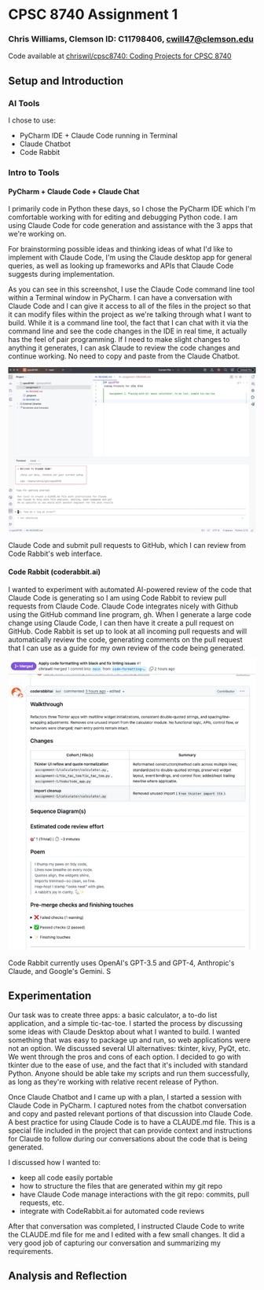 
# CPSC 8740 Assignment 1
### Chris Williams, Clemson ID: C11798406, cwill47@clemson.edu

Code available at [chriswil/cpsc8740: Coding Projects for CPSC 8740](https://github.com/chriswil/cpsc8740)

## Setup and Introduction
   
### AI Tools 

I chose to use:
* PyCharm IDE + Claude Code running in Terminal
* Claude Chatbot
* Code Rabbit

### Intro to Tools

#### PyCharm + Claude Code + Claude Chat

I primarily code in Python these days, so I chose the PyCharm IDE which I'm comfortable working with for editing and debugging Python code. I am using Claude Code for code generation and assistance with the 3 apps that we're working on.

For brainstorming possible ideas and thinking ideas of what I'd like to implement with Claude Code, 
I'm using the Claude desktop app for general queries, as well as looking up frameworks and APIs that
Claude Code suggests during implementation.

As you can see in this screenshot, I use the Claude Code command line tool within a Terminal window in PyCharm. I can have a conversation with Claude Code and I can give it access to all of the files in the project so that it can modify files within the project as we're talking through what I want to build. While it is a command line tool, the fact that I can chat with it via the command line and see the code changes in the IDE in real time, it actually has the feel of pair programming. If I need to make slight changes to anything it generates, I can ask Claude to review the code changes and continue working. No need to copy and paste from the Claude Chatbot.

![PyCharm-ClaudeCode](PyCharm-ClaudeCode.png)

Claude Code and submit pull requests to GitHub, which I can review from Code Rabbit's web interface.

#### Code Rabbit (coderabbit.ai)

I wanted to experiment with automated AI-powered review of the code that Claude Code is generating so I am using Code Rabbit to review pull requests from Claude Code. Claude Code integrates nicely with Github using the GitHub command line program, gh. When I generate a large code change using Claude Code, I can then have it create a pull request on GitHub. Code Rabbit is set up to look at all incoming pull requests and will automatically review the code, generating comments on the pull request that I can use as a guide for my own review of the code being generated. 

![code-rabbit-pr-review](code-rabbit-pr-review.png)

Code Rabbit currently uses OpenAI's GPT-3.5 and GPT-4, Anthropic's Claude, and Google's Gemini. S


## Experimentation

Our task was to create three apps: a basic calculator, a to-do list application, and a simple tic-tac-toe. I started the process by discussing some ideas with Claude Desktop about what I wanted to build. I wanted something that was easy to package up and run, so web applications were not an option. We discussed several UI alternatives: tkinter, kivy, PyQt, etc. We went through the pros and cons of each option. I decided to go with tkinter due to the ease of use, and the fact that it's included with standard Python. Anyone should be able take my scripts and run them successfully, as long as they're working with relative recent release of Python. 

Once Claude Chatbot and I came up with a plan, I started a session with Claude Code in PyCharm. I captured notes from the chatbot conversation and copy and pasted relevant portions of that discussion into Claude Code. A best practice for using Claude Code is to have a CLAUDE.md file. This is a special file included in the project that can provide context and instructions for Claude to follow during our conversations about the code that is being generated.

I discussed how I wanted to:
* keep all code easily portable
* how to structure the files that are generated within my git repo
* have Claude Code manage interactions with the git repo: commits, pull requests, etc.
* integrate with CodeRabbit.ai for automated code reviews

After that conversation was completed, I instructed Claude Code to write the CLAUDE.md file for me and I edited with a few small changes. It did a very good job of capturing our conversation and summarizing my requirements.



## Analysis and Reflection


